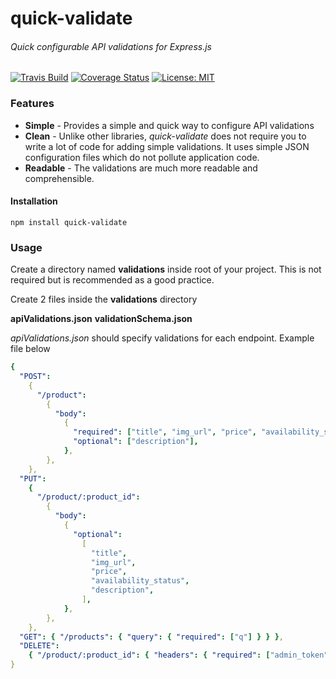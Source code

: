 # quick-validate

###### Quick configurable API validations for Express.js

[![Travis Build](https://api.travis-ci.org/moyukhbera/quick-validate.svg)](https://travis-ci.org/github/moyukhbera/quick-validate) [![Coverage Status](https://coveralls.io/repos/github/moyukhbera/quick-validate/badge.svg?branch=master)](https://coveralls.io/github/moyukhbera/quick-validate?branch=master) [![License: MIT](https://img.shields.io/badge/License-MIT-red.svg)](https://opensource.org/licenses/MIT)

### Features

- **Simple** - Provides a simple and quick way to configure API validations
- **Clean** - Unlike other libraries, _quick-validate_ does not require you to write a lot of code for adding simple validations. It uses simple JSON configuration files which do not pollute application code.
- **Readable** - The validations are much more readable and comprehensible.

#### Installation

`npm install quick-validate`

### Usage

Create a directory named **validations** inside root of your project. This is not required but is recommended as a good practice.

Create 2 files inside the **validations** directory

**apiValidations.json**
**validationSchema.json**

_apiValidations.json_ should specify validations for each endpoint. Example file below

```yaml
{
  "POST":
    {
      "/product":
        {
          "body":
            {
              "required": ["title", "img_url", "price", "availability_status"],
              "optional": ["description"],
            },
        },
    },
  "PUT":
    {
      "/product/:product_id":
        {
          "body":
            {
              "optional":
                [
                  "title",
                  "img_url",
                  "price",
                  "availability_status",
                  "description",
                ],
            },
        },
    },
  "GET": { "/products": { "query": { "required": ["q"] } } },
  "DELETE":
    { "/product/:product_id": { "headers": { "required": ["admin_token"] } } },
}
```
